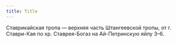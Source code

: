 ```yaml
---
title: Title
---
```


Ставрикайская тропа — верхняя часть Штангеевской тропы, от г. Ставри-Кая по хр.
Ставрея-Богаз на Ай-Петринскую яйлу З–6.
